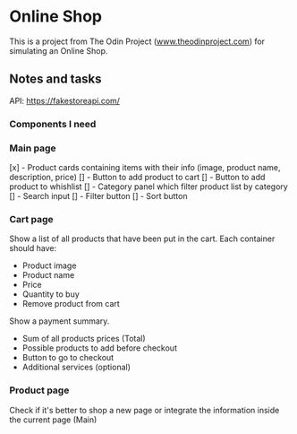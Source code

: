 # Online Shop

This is a project from The Odin Project (www.theodinproject.com) for simulating an Online Shop.

## Notes and tasks

API: https://fakestoreapi.com/

### Components I need

### Main page

[x] - Product cards containing items with their info (image, product name, description, price)
[] - Button to add product to cart
[] - Button to add product to whishlist
[] - Category panel which filter product list by category
[] - Search input
[] - Filter button
[] - Sort button

### Cart page

Show a list of all products that have been put in the cart. Each container should have:

- Product image
- Product name
- Price
- Quantity to buy
- Remove product from cart

Show a payment summary.

- Sum of all products prices (Total)
- Possible products to add before checkout
- Button to go to checkout
- Additional services (optional)

### Product page

Check if it's better to shop a new page or integrate the information inside the current page (Main)
